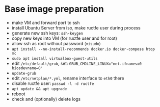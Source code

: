 
# Base image preparation

* make VM and forward port to ssh
* install Ubuntu Server from iso, make ructfe user during process
* generate new ssh keys: `ssh-keygen`
* copy new keys into VM (for ructfe user and for root)
* allow ssh as root without password (`visudo`)
* `apt install --no-install-recommends docker.io docker-compose htop mc`
* `sudo apt install virtualbox-guest-utils`
* edit `/etc/default/grub`, set: `GRUB_CMDLINE_LINUX="net.ifnames=0 biosdevname=0"`
* `update-grub`
* edit `/etc/netplan/*.yml`, rename interface to `eth0` there
* disable ructfe user: `passwd -l -d ructfe`
* `apt update && apt upgrade`
* reboot
* check and (optionally) delete logs
